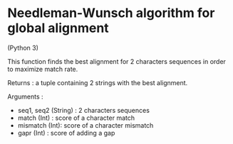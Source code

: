 # Needleman-Wunsch algorithm for global alignment
(Python 3)

This function finds the best alignment for 2 characters sequences in order to maximize match rate.



Returns : a tuple containing 2 strings with the best alignment.

Arguments :
  - seq1, seq2 (String) : 2 characters sequences
  - match (Int) : score of a character match
  - mismatch (Int): score of a character mismatch
  - gapr (Int) : score of adding a gap
